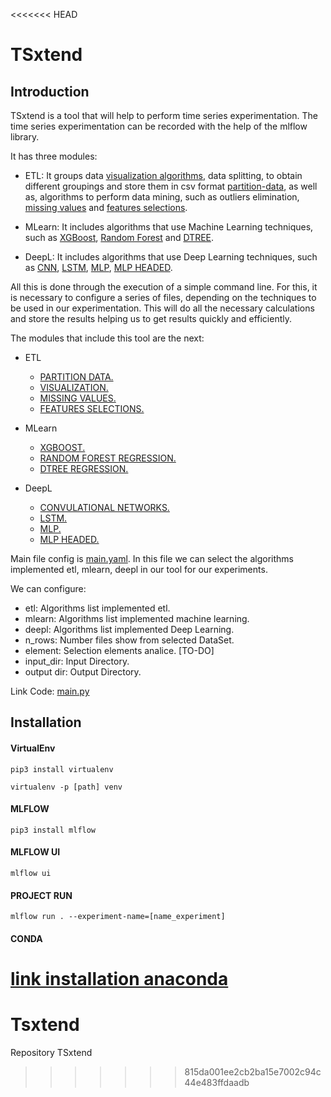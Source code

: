 <<<<<<< HEAD
# TSxtend
## Introduction


TSxtend is a tool that will help to perform time series experimentation. The time series experimentation can be recorded with the help of the mlflow library.

It has three modules:

- ETL: It groups data [visualization algorithms](visualization.py), data splitting, to obtain different groupings and store them in csv format [partition-data](partition-data.py), as well as, algorithms to perform data mining, such as outliers elimination, [missing values](missing-values.py) and [features selections](feature_selection.py).

- MLearn: It includes algorithms that use Machine Learning techniques, such as [XGBoost](xgb.py), [Random Forest](rf_regressor.py) and [DTREE](dtre_regressor.py).

- DeepL: It includes algorithms that use Deep Learning techniques, such as [CNN](cnn.py), [LSTM](lstm.py), [MLP](mlp.py), [MLP HEADED](mlp_headed.py). 

All this is done through the execution of a simple command line. For this, it is necessary to configure a series of files, depending on the techniques to be used in our experimentation. This will do all the necessary calculations and store the results helping us to get results quickly and efficiently. 

The modules that include this tool are the next:

- ETL
    
    - [PARTITION DATA.](docs/partition-data.md)
    - [VISUALIZATION.](docs/visualization.md)
    - [MISSING VALUES.](docs/missing-values.md)
    - [FEATURES SELECTIONS.](docs/feature-selection.md)

- MLearn

  - [XGBOOST.](docs/xgb.md)
  - [RANDOM FOREST REGRESSION.](docs/rf_regression.md)
  - [DTREE REGRESSION.](docs/dtree_regression.md)

- DeepL

    - [CONVULATIONAL NETWORKS.](docs/cnn.md) 
    - [LSTM.](docs/lstm.md) 
    - [MLP.](docs/mlp.md) 
    - [MLP HEADED.](docs/mlp_headed.md) 

Main file config is [main.yaml](Config/main.yaml). In this file we can select the algorithms implemented etl, mlearn, deepl in our tool for our experiments. 

We can configure:

- etl: Algorithms list implemented etl. 
- mlearn: Algorithms list implemented machine learning. 
- deepl: Algorithms list implemented Deep Learning. 
- n_rows: Number files show from selected DataSet.
- element: Selection elements analice. [TO-DO]
- input_dir: Input Directory.
- output dir: Output Directory.

Link Code: [ main.py ](main.py)


## Installation



#### VirtualEnv

`pip3 install virtualenv`

`virtualenv -p [path] venv`

#### MLFLOW
~~~
pip3 install mlflow
~~~

#### MLFLOW UI

~~~
mlflow ui
~~~
#### PROJECT RUN
 `mlflow run . --experiment-name=[name_experiment]`

#### CONDA 
[link installation anaconda ](https://docs.conda.io/projects/conda/en/latest/user-guide/install/index.html#installing-conda-on-a-system-that-has-other-python-installations-or-packages)
=======
# Tsxtend
Repository TSxtend
>>>>>>> 815da001ee2cb2ba15e7002c94c44e483ffdaadb
